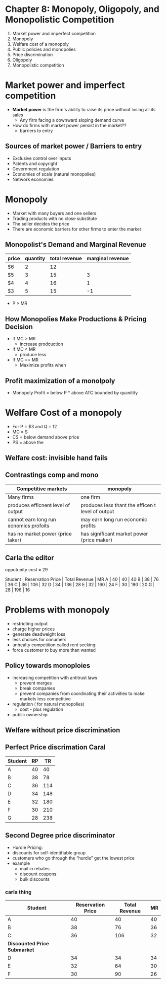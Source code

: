 # Chapter 8: Monopoly, Oligopoly, and Monopolistic Competition
1. Market power and imperfect competition
2. Monopoly
3. Welfare cost of a monopoly
4. Public policies and monopolies
5. Price discrimination
6. Oligopoly 
7. Monopolistic competition

# Market power and imperfect competition

- **Market power** is the firm's ability to raise its price without
losing all its sales
  - Any firm facing a downward sloping demand curve
- How do firms with market power persist in the market??
  - barriers to entry

## Sources of market power / Barriers to entry
- Exclusive control over inputs
- Patents and copyright
- Government regulation
- Economies of scale (natural monopolies) 
- Network economies

# Monopoly
- Market with many buyers and one sellers
- Trading products with no close substitute
- The seller decides the price
- There are economic barriers for other firms to enter the market

## Monopolist's Demand and Marginal Revenue

price | quantity | total revenue | marginal revenue
--- | --- | --- | ---
$6 | 2 | 12 | 
$5 | 3 | 15 | 3
$4 | 4 | 16 | 1
$3 | 5 | 15 | -1

- P > MR

## How Monopolies Make Productions & Pricing Decision

- If MC > MR
  - increase prodcuction
- If MC < MR
  - produce less
- If MC == MR
  - Maximize profits when

## Profit maximization of a monolpoly
- Monopoly Profit = below P * above ATC bounded by quanitity

# Welfare Cost of a monopoly
- For P = $3 and Q = 12
- MC = S
- CS = below demand above price
- PS = above the 

## Welfare cost: invisible hand fails

## Contrastings comp and mono

Competitive markets | monopoly
--- | ---
Many firms | one firm
produces efficnent level of output | produces less thant the efficen t level of output
cannot earn long run ecnomics profoits | may earn long run economic profits
has no market power (price taker) | has significant market power (price maker)

## Carla the editor

oppotunity cost = 29

Student | Reservation Price | Total Revenue | MR
A | 40 | 40 | 40
B | 38 | 76 | 36
C | 36 | 106 | 32
D | 34 | 136 | 28
E | 32 | 160 | 24
F | 30 | 180 | 20
G | 28 | 196 | 16

# Problems with monopoly
- restricting output
- charge higher prices
- generate deadweight loss
- less choices for conumers
- unhealty competition called rent seeking
- force customer to buy more than wanted

## Policy towards monoploies
- increasing competition with antitrust laws
  - prevent merges
  - break companies
  - prevent companies from coordinating their activiities to make markets less competitive
- regulation ( for natural monopolies)
  - cost - plus regulation
- public ownership

## Welfare without price discrimination

## Perfect Price discrimation Caral

Student | RP | TR
--- | --- | ---
A | 40 | 40
B | 38 | 78
C | 36 | 114
D | 34 | 148
E | 32 | 180
F | 30 | 210
G | 28 | 238

## Second Degree price discriminator
- Hurdle Pricing:
- discounts for self-identifiable group
- customers who go through the “hurdle” get the lowest 
price
- example 
  - mail in rebates
  - discount coupons
  - bulk discounts

### carla thing


Student | Reservation Price | Total Revenue | MR
--- | --- | --- | ---
A | 40 | 40 | 40
B | 38 | 76 | 36
C | 36 | 106 | 32
**Discounted Price Submarket** | |
D | 34 | 34 | 34
E | 32 | 64 | 30
F | 30 | 90 | 26
